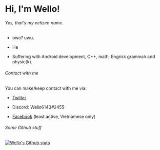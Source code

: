 # Hi, I'm Wello!

###### Yes, that's my netizen name.

- owo? uwu.

- He

- Suffering with Android development, C++, math, Engrisk grammah and physic(k).

###### Contact with me

You can make/keep contact with me via:

- [Twitter](https://twitter.com/wello6143)

- Discord: Wello6143#2455

- [Facebook](https://fb.me/wellothedev) (least active, Vietnamese only)

###### Some Github stuff

[![Wello's Github stats](https://github-readme-stats.vercel.app/api?username=wello6143)](https://github.com/anuraghazra/github-readme-stats)
